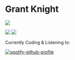 # Grant Knight


![](http://github-profile-summary-cards.vercel.app/api/cards/profile-details?username=GrantKnight22&theme=dracula) 

![](http://github-profile-summary-cards.vercel.app/api/cards/repos-per-language?username=GrantKnight22&theme=dracula) 
![](http://github-profile-summary-cards.vercel.app/api/cards/most-commit-language?username=GrantKnight22&theme=dracula)



Currently Coding & Listening to:

[![spotify-github-profile](https://spotify-github-profile.vercel.app/api/view?uid=b29aboeu7ch3u24kgd83qygcg&cover_image=true&theme=default&show_offline=false&background_color=121212&interchange=false)](https://github.com/kittinan/spotify-github-profile)
